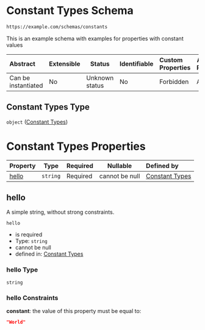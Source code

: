 # Constant Types Schema

```txt
https://example.com/schemas/constants
```

This is an example schema with examples for properties with constant values


| Abstract            | Extensible | Status         | Identifiable | Custom Properties | Additional Properties | Access Restrictions | Defined In                                                                                 |
| :------------------ | ---------- | -------------- | ------------ | :---------------- | --------------------- | ------------------- | ------------------------------------------------------------------------------------------ |
| Can be instantiated | No         | Unknown status | No           | Forbidden         | Allowed               | none                | [constants.schema.json](../generated-schemas/constants.schema.json "open original schema") |

## Constant Types Type

`object` ([Constant Types](constants.md))

# Constant Types Properties

| Property        | Type     | Required | Nullable       | Defined by                                                                                                     |
| :-------------- | -------- | -------- | -------------- | :------------------------------------------------------------------------------------------------------------- |
| [hello](#hello) | `string` | Required | cannot be null | [Constant Types](constants-properties-hello.md "https&#x3A;//example.com/schemas/constants#/properties/hello") |

## hello

A simple string, without strong constraints.


`hello`

-   is required
-   Type: `string`
-   cannot be null
-   defined in: [Constant Types](constants-properties-hello.md "https&#x3A;//example.com/schemas/constants#/properties/hello")

### hello Type

`string`

### hello Constraints

**constant**: the value of this property must be equal to:

```json
"World"
```
